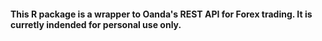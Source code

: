 #### This R package is a wrapper to Oanda's REST API for Forex trading. It is curretly indended for personal use only.